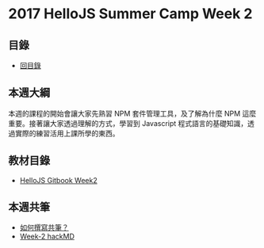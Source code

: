 # 2017 HelloJS Summer Camp Week 2

## 目錄
- [回目錄](../)

## 本週大綱
本週的課程的開始會讓大家先熟習 NPM 套件管理工具，及了解為什麼 NPM 這麼重要。接著讓大家透過理解的方式，學習到 Javascript 程式語言的基礎知識，透過實際的練習活用上課所學的東西。

## 教材目錄
- [HelloJS Gitbook Week2](https://alincode.gitbooks.io/hellojs2-gitbook/content/)

## 本週共筆
- [如何撰寫共筆？](../NOTEPAD.md)
- [Week-2 hackMD](https://hackmd.io/s/r1qiHlq4b)